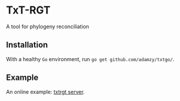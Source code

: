 # TxT-RGT

A tool for phylogeny reconciliation

## Installation

With a healthy `Go` environment, run `go get github.com/adamzy/txtgo/`.

## Example

An online example: [txtrgt server](http://phylotoo2.appspot.com/rgt/).
